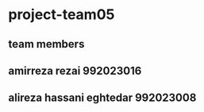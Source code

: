 # project-team05

team members 
---
## amirreza rezai 992023016
## alireza hassani eghtedar 992023008
